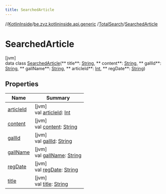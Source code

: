 ```yaml
---
title: SearchedArticle
---
```

//[KotlinInside](../../../../index.html)/[be.zvz.kotlininside.api.generic](../../index.html)
/[TotalSearch](../index.html)/[SearchedArticle](index.html)

# SearchedArticle

[jvm]\
data class [SearchedArticle](index.html)(**
title**: [String](https://kotlinlang.org/api/latest/jvm/stdlib/kotlin/-string/index.html), **
content**: [String](https://kotlinlang.org/api/latest/jvm/stdlib/kotlin/-string/index.html), **
gallId**: [String](https://kotlinlang.org/api/latest/jvm/stdlib/kotlin/-string/index.html), **
gallName**: [String](https://kotlinlang.org/api/latest/jvm/stdlib/kotlin/-string/index.html), **
articleId**: [Int](https://kotlinlang.org/api/latest/jvm/stdlib/kotlin/-int/index.html), **
regDate**: [String](https://kotlinlang.org/api/latest/jvm/stdlib/kotlin/-string/index.html))

## Properties

| Name | Summary |
|---|---|
| [articleId](article-id.html) | [jvm]<br>val [articleId](article-id.html): [Int](https://kotlinlang.org/api/latest/jvm/stdlib/kotlin/-int/index.html) |
| [content](content.html) | [jvm]<br>val [content](content.html): [String](https://kotlinlang.org/api/latest/jvm/stdlib/kotlin/-string/index.html) |
| [gallId](gall-id.html) | [jvm]<br>val [gallId](gall-id.html): [String](https://kotlinlang.org/api/latest/jvm/stdlib/kotlin/-string/index.html) |
| [gallName](gall-name.html) | [jvm]<br>val [gallName](gall-name.html): [String](https://kotlinlang.org/api/latest/jvm/stdlib/kotlin/-string/index.html) |
| [regDate](reg-date.html) | [jvm]<br>val [regDate](reg-date.html): [String](https://kotlinlang.org/api/latest/jvm/stdlib/kotlin/-string/index.html) |
| [title](title.html) | [jvm]<br>val [title](title.html): [String](https://kotlinlang.org/api/latest/jvm/stdlib/kotlin/-string/index.html) |

